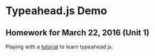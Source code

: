 # Typeahead.js Demo

## Homework for March 22, 2016 (Unit 1)

Playing with a [tutorial](http://twitter.github.io/typeahead.js/examples/) to learn typeahead.js.